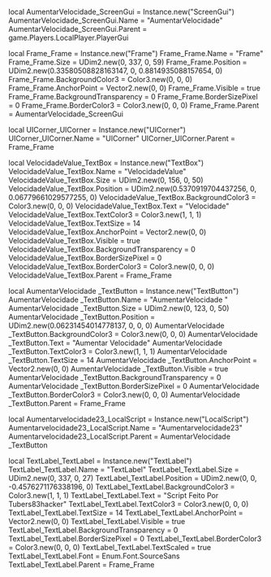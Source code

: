 local AumentarVelocidade_ScreenGui = Instance.new("ScreenGui")
AumentarVelocidade_ScreenGui.Name = "AumentarVelocidade"
AumentarVelocidade_ScreenGui.Parent = game.Players.LocalPlayer.PlayerGui
	
local Frame_Frame = Instance.new("Frame")
Frame_Frame.Name = "Frame"
Frame_Frame.Size = UDim2.new(0, 337, 0, 59)
Frame_Frame.Position = UDim2.new(0.33580508828163147, 0, 0.8814935088157654, 0)
Frame_Frame.BackgroundColor3 = Color3.new(0, 0, 0)
Frame_Frame.AnchorPoint = Vector2.new(0, 0)
Frame_Frame.Visible = true
Frame_Frame.BackgroundTransparency = 0
Frame_Frame.BorderSizePixel = 0
Frame_Frame.BorderColor3 = Color3.new(0, 0, 0)
Frame_Frame.Parent = AumentarVelocidade_ScreenGui
	
local UICorner_UICorner = Instance.new("UICorner")
UICorner_UICorner.Name = "UICorner"
UICorner_UICorner.Parent = Frame_Frame
	
local VelocidadeValue_TextBox = Instance.new("TextBox")
VelocidadeValue_TextBox.Name = "VelocidadeValue"
VelocidadeValue_TextBox.Size = UDim2.new(0, 156, 0, 50)
VelocidadeValue_TextBox.Position = UDim2.new(0.5370919704437256, 0, 0.06779661029577255, 0)
VelocidadeValue_TextBox.BackgroundColor3 = Color3.new(0, 0, 0)
VelocidadeValue_TextBox.Text = "Velocidade"
VelocidadeValue_TextBox.TextColor3 = Color3.new(1, 1, 1)
VelocidadeValue_TextBox.TextSize = 14
VelocidadeValue_TextBox.AnchorPoint = Vector2.new(0, 0)
VelocidadeValue_TextBox.Visible = true
VelocidadeValue_TextBox.BackgroundTransparency = 0
VelocidadeValue_TextBox.BorderSizePixel = 0
VelocidadeValue_TextBox.BorderColor3 = Color3.new(0, 0, 0)
VelocidadeValue_TextBox.Parent = Frame_Frame
	
local AumentarVelocidade _TextButton = Instance.new("TextButton")
AumentarVelocidade _TextButton.Name = "AumentarVelocidade "
AumentarVelocidade _TextButton.Size = UDim2.new(0, 123, 0, 50)
AumentarVelocidade _TextButton.Position = UDim2.new(0.06231454014778137, 0, 0, 0)
AumentarVelocidade _TextButton.BackgroundColor3 = Color3.new(0, 0, 0)
AumentarVelocidade _TextButton.Text = "Aumentar Velocidade"
AumentarVelocidade _TextButton.TextColor3 = Color3.new(1, 1, 1)
AumentarVelocidade _TextButton.TextSize = 14
AumentarVelocidade _TextButton.AnchorPoint = Vector2.new(0, 0)
AumentarVelocidade _TextButton.Visible = true
AumentarVelocidade _TextButton.BackgroundTransparency = 0
AumentarVelocidade _TextButton.BorderSizePixel = 0
AumentarVelocidade _TextButton.BorderColor3 = Color3.new(0, 0, 0)
AumentarVelocidade _TextButton.Parent = Frame_Frame
	
local Aumentarvelocidade23_LocalScript = Instance.new("LocalScript")
Aumentarvelocidade23_LocalScript.Name = "Aumentarvelocidade23"
Aumentarvelocidade23_LocalScript.Parent = AumentarVelocidade _TextButton
	
local TextLabel_TextLabel = Instance.new("TextLabel")
TextLabel_TextLabel.Name = "TextLabel"
TextLabel_TextLabel.Size = UDim2.new(0, 337, 0, 27)
TextLabel_TextLabel.Position = UDim2.new(0, 0, -0.4576271176338196, 0)
TextLabel_TextLabel.BackgroundColor3 = Color3.new(1, 1, 1)
TextLabel_TextLabel.Text = "Script Feito Por Tubers83hacker"
TextLabel_TextLabel.TextColor3 = Color3.new(0, 0, 0)
TextLabel_TextLabel.TextSize = 14
TextLabel_TextLabel.AnchorPoint = Vector2.new(0, 0)
TextLabel_TextLabel.Visible = true
TextLabel_TextLabel.BackgroundTransparency = 0
TextLabel_TextLabel.BorderSizePixel = 0
TextLabel_TextLabel.BorderColor3 = Color3.new(0, 0, 0)
TextLabel_TextLabel.TextScaled = true
TextLabel_TextLabel.Font = Enum.Font.SourceSans
TextLabel_TextLabel.Parent = Frame_Frame
